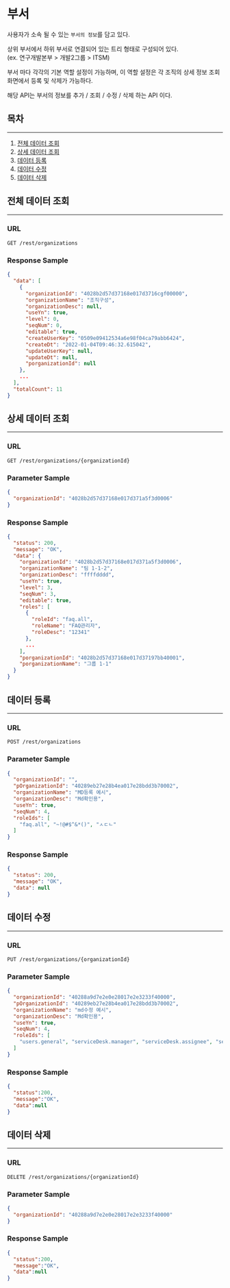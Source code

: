 # 부서

사용자가 소속 될 수 있는 `부서의 정보`를 담고 있다.

상위 부서에서 하위 부서로 연결되어 있는 트리 형태로 구성되어 있다.  
(ex. 연구개발본부 > 개발2그룹 > ITSM)

부서 마다 각각의 기본 역할 설정이 가능하며, 이 역할 설정은 각 조직의 상세 정보 조회 화면에서 등록 및 삭제가 가능하다.

해당 API는 부서의 정보를 추가 / 조회 / 수정 / 삭제 하는 API 이다.

## 목차

---

1. [전체 데이터 조회](#전체-데이터-조회)
2. [상세 데이터 조회](#상세-데이터-조회)
3. [데이터 등록](#데이터-등록)
4. [데이터 수정](#데이터-수정)
5. [데이터 삭제](#데이터-삭제)

## 전체 데이터 조회

---

### URL

```
GET /rest/organizations
```

### Response Sample

```json
{
  "data": [
    {
      "organizationId": "4028b2d57d37168e017d3716cgf00000",
      "organizationName": "조직구성",
      "organizationDesc": null,
      "useYn": true,
      "level": 0,
      "seqNum": 0,
      "editable": true,
      "createUserKey": "0509e09412534a6e98f04ca79abb6424",
      "createDt": "2022-01-04T09:46:32.615042",
      "updateUserKey": null,
      "updateDt": null,
      "porganizationId": null
    },
    ...
  ],
  "totalCount": 11
}
```

## 상세 데이터 조회

---

### URL

```
GET /rest/organizations/{organizationId}
```

### Parameter Sample

```json
{
  "organizationId": "4028b2d57d37168e017d371a5f3d0006"
}
```

### Response Sample

```json
{
  "status": 200,
  "message": "OK",
  "data": {
    "organizationId": "4028b2d57d37168e017d371a5f3d0006",
    "organizationName": "팀 1-1-2",
    "organizationDesc": "ffffdddd",
    "useYn": true,
    "level": 3,
    "seqNum": 3,
    "editable": true,
    "roles": [
      {
        "roleId": "faq.all",
        "roleName": "FAQ관리자",
        "roleDesc": "12341"
      },
      ...
    ],
    "porganizationId": "4028b2d57d37168e017d37197bb40001",
    "porganizationName": "그룹 1-1"
  }
}
```

## 데이터 등록

---

### URL

```
POST /rest/organizations
```

### Parameter Sample

```json
{
  "organizationId": "",
  "pOrganizationId": "40289eb27e28b4ea017e28bdd3b70002",
  "organizationName": "MD등록 예시",
  "organizationDesc": "Md확인용",
  "useYn": true,
  "seqNum": 4,
  "roleIds": [
    "faq.all", "~!@#$^&*()", "ㅅㄷㄴ"
  ]
}
```

### Response Sample

```json
{
  "status": 200,
  "message": "OK",
  "data": null
}
```

## 데이터 수정

---

### URL

```
PUT /rest/organizations/{organizationId}
```

### Parameter Sample

```json
{
  "organizationId": "40288a9d7e2e0e28017e2e3233f40000",
  "pOrganizationId": "40289eb27e28b4ea017e28bdd3b70002",
  "organizationName": "md수정 예시",
  "organizationDesc": "Md확인용",
  "useYn": true,
  "seqNum": 4,
  "roleIds": [
    "users.general", "serviceDesk.manager", "serviceDesk.assignee", "service.manager"
  ]
}
```

### Response Sample

```json
{
  "status":200,
  "message":"OK",
  "data":null
}
```

## 데이터 삭제

---

### URL

```
DELETE /rest/organizations/{organizationId}
```

### Parameter Sample

```json
{
  "organizationId": "40288a9d7e2e0e28017e2e3233f40000"
}
```

### Response Sample

```json
{
  "status":200,
  "message":"OK",
  "data":null
}
```
